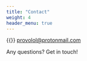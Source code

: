 ```yaml
---
title: "Contact"
weight: 4
header_menu: true
---
```


{{<icon class="fa fa-envelope">}}&nbsp;[provolol@protonmail.com](mailto:your-email@your-domain.com)

Any questions? Get in touch!
